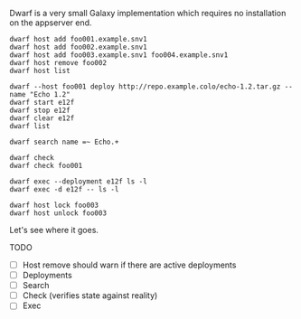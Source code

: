 Dwarf is a very small Galaxy implementation which requires no installation on the appserver end.

    dwarf host add foo001.example.snv1
    dwarf host add foo002.example.snv1
    dwarf host add foo003.example.snv1 foo004.example.snv1
    dwarf host remove foo002
    dwarf host list

    dwarf --host foo001 deploy http://repo.example.colo/echo-1.2.tar.gz --name "Echo 1.2"
    dwarf start e12f
    dwarf stop e12f
    dwarf clear e12f
    dwarf list

    dwarf search name =~ Echo.+

    dwarf check
    dwarf check foo001

    dwarf exec --deployment e12f ls -l
    dwarf exec -d e12f -- ls -l

    dwarf host lock foo003
    dwarf host unlock foo003

Let's see where it goes.

TODO
- [ ] Host remove should warn if there are active deployments
- [ ] Deployments
- [ ] Search
- [ ] Check (verifies state against reality)
- [ ] Exec